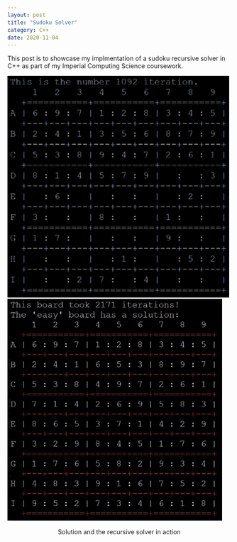 ```yaml
---
layout: post
title: "Sudoku Solver"
category: C++
date: 2020-11-04
---
```


This post is to showcase my implmentation of a sudoku recursive solver in C++ as part of my Imperial Computing Science coursework.

<div id="images">
  <img src="/images/sudoku.gif" style="width: auto; height: auto;max-width: 500px;max-height: 500px">
  <img src="/images/Sudoku_Solution.jpg" style="width: auto; height: auto;max-width: 500px;max-height: 500px">
  <p style="text-align:center">Solution and the recursive solver in action</p>
</div>

<script src="https://gist.github.com/cchanzl/b964c513c52ec98f6fd5949ba304c97d.js"></script>
